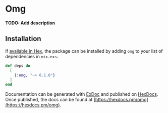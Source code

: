 # Omg

**TODO: Add description**

## Installation

If [available in Hex](https://hex.pm/docs/publish), the package can be installed
by adding `omg` to your list of dependencies in `mix.exs`:

```elixir
def deps do
  [
    {:omg, "~> 0.1.0"}
  ]
end
```

Documentation can be generated with [ExDoc](https://github.com/elixir-lang/ex_doc)
and published on [HexDocs](https://hexdocs.pm). Once published, the docs can
be found at [https://hexdocs.pm/omg](https://hexdocs.pm/omg).

